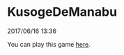 # KusogeDeManabu
2017/06/16 13:36

You can play this game [here](https://tanaken-basis.github.io/KusogeDeManabu/).
